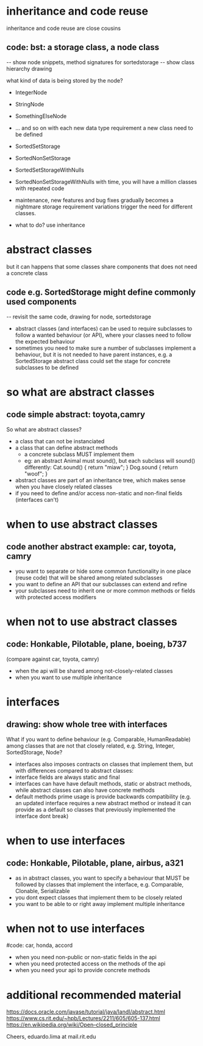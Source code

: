 # inheritance and code reuse

inheritance and code reuse are close cousins

## code: bst: a storage class, a node class
-- show node snippets, method signatures for sortedstorage
-- show class hierarchy drawing

what kind of data is being stored by the node?
- IntegerNode
- StringNode
- SomethingElseNode
- ... and so on
with each new data type requirement a new class need to be defined 
- SortedSetStorage
- SortedNonSetStorage
- SortedSetStorageWithNulls
- SortedNonSetStorageWithNulls
with time, you will have a million classes with repeated code

- maintenance, new features and bug fixes gradually becomes a nightmare
  storage requirement variations trigger the need for different classes.
- what to do? use inheritance


# abstract classes

but it can happens that some classes share components that does not need a concrete class

## code e.g. SortedStorage might define commonly used components
-- revisit the same code, drawing for node, sortedstorage

- abstract classes (and interfaces) can be used to require subclasses to follow a
  wanted behaviour (or API), where your classes need to follow the expected behaviour
- sometimes you need to make sure a number of subclasses implement a behaviour, but it
  is not needed to have parent instances, e.g. a SortedStorage abstract class could set
  the stage for concrete subclasses to be defined 


# so what are abstract classes

## code simple abstract: toyota,camry

So what are abstract classes?
- a class that can not be instanciated
- a class that can define abstract methods
  - a concrete subclass MUST implement them
  - eg: an abstract Animal must sound(), but each subclass will sound() differently:
        Cat.sound() { return "miaw"; } Dog.sound { return "woof"; }
- abstract classes are part of an inheritance tree, which makes sense when you have
  closely related classes
- if you need to define and/or access non-static and non-final fields (interfaces can't)

# when to use abstract classes

## code another abstract example: car, toyota, camry

- you want to separate or hide some common functionality in one place (reuse code)
  that will be shared among related subclasses
- you want to define an API that our subclasses can extend and refine
- your subclasses need to inherit one or more common methods or fields with
  protected access modifiers

# when not to use abstract classes

## code: Honkable, Pilotable, plane, boeing, b737
(compare against car, toyota, camry)

- when the api will be shared among not-closely-related classes
- when you want to use multiple inheritance

# interfaces

## drawing: show whole tree with interfaces

What if you want to define behaviour (e.g. Comparable, HumanReadable) among classes that
are not that closely related, e.g. String, Integer, SortedStorage, Node? 
- interfaces also imposes contracts on classes that implement them, but with differences
  compared to abstract classes:
- interface fields are always static and final
- interfaces can have have default methods, static or abstract methods,
  while abstract classes can also have concrete methods
- default methods prime usage is provide backwards compatibility (e.g. an updated
  interface requires a new abstract method or instead it can provide as a default so
  classes that previously implemented the interface dont break)

  
# when to use interfaces

## code:  Honkable, Pilotable, plane, airbus, a321

- as in abstract classes, you want to specify a behaviour that MUST be followed by
  classes that implement the interface, e.g. Comparable, Clonable, Serializable
- you dont expect classes that implement them to be closely related
- you want to be able to or right away implement multiple inheritance


# when not to use interfaces

#code: car, honda, accord

- when you need non-public or non-static fields in the api
- when you need protected access on the methods of the api
- when you need your api to provide concrete methods



# additional recommended material

https://docs.oracle.com/javase/tutorial/java/IandI/abstract.html
https://www.cs.rit.edu/~hpb/Lectures/2211/605/605-137.html
https://en.wikipedia.org/wiki/Open–closed_principle






Cheers,
eduardo.lima at mail.rit.edu